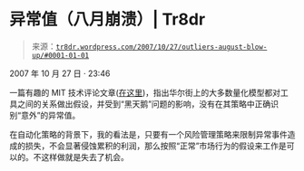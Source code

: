 <!--yml

分类：未分类

日期：2024 年 5 月 18 日 15:41:31

-->

# 异常值（八月崩溃）| Tr8dr

> 来源：[`tr8dr.wordpress.com/2007/10/27/outliers-august-blow-up/#0001-01-01`](https://tr8dr.wordpress.com/2007/10/27/outliers-august-blow-up/#0001-01-01)

2007 年 10 月 27 日 · 23:46

一篇有趣的 MIT 技术评论文章([在这里](http://www.technologyreview.com/Biztech/19529/page5/))，指出华尔街上的大多数量化模型都对工具之间的关系做出假设，并受到“黑天鹅”问题的影响，没有在其策略中正确识别“意外”的异常值。

在自动化策略的背景下，我的看法是，只要有一个风险管理策略来限制异常事件造成的损失，不会显著侵蚀累积的利润，那么按照“正常”市场行为的假设来工作是可以的。不这样做就是失去了机会。
